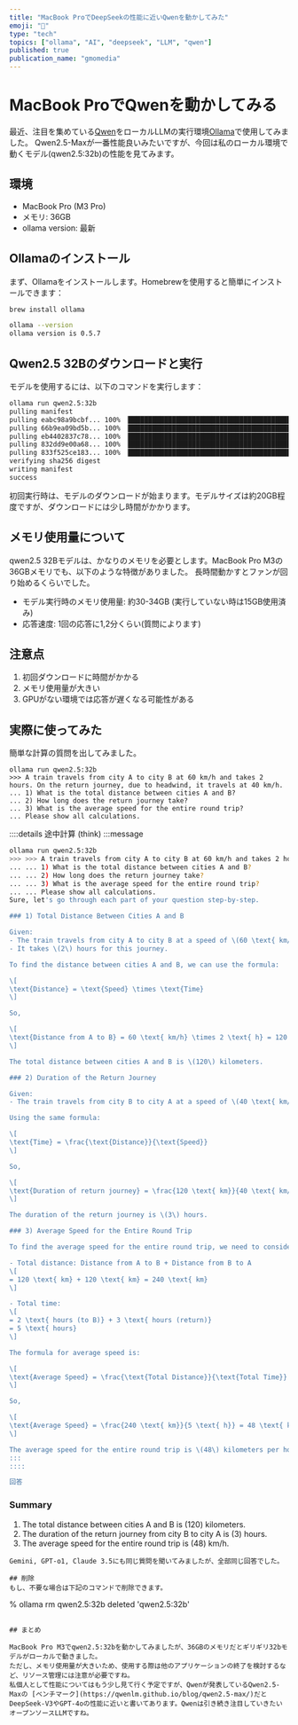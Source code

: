 ```yaml
---
title: "MacBook ProでDeepSeekの性能に近いQwenを動かしてみた"
emoji: "🤖"
type: "tech"
topics: ["ollama", "AI", "deepseek", "LLM", "qwen"]
published: true
publication_name: "gmomedia"
---
```


# MacBook ProでQwenを動かしてみる

最近、注目を集めている[Qwen](https://github.com/QwenLM/Qwen)をローカルLLMの実行環境[Ollama](https://github.com/ollama/ollama)で使用してみました。
Qwen2.5-Maxが一番性能良いみたいですが、今回は私のローカル環境で動くモデル(qwen2.5:32b)の性能を見てみます。

## 環境

- MacBook Pro (M3 Pro)
- メモリ: 36GB
- ollama version: 最新

## Ollamaのインストール

まず、Ollamaをインストールします。Homebrewを使用すると簡単にインストールできます：

```bash
brew install ollama

ollama --version
ollama version is 0.5.7
```

## Qwen2.5 32Bのダウンロードと実行

モデルを使用するには、以下のコマンドを実行します：

```bash
ollama run qwen2.5:32b
pulling manifest 
pulling eabc98a9bcbf... 100% ▕█████████████████████████████████████████████████████████████████████████████████████████████▏  19 GB                         
pulling 66b9ea09bd5b... 100% ▕█████████████████████████████████████████████████████████████████████████████████████████████▏   68 B                         
pulling eb4402837c78... 100% ▕█████████████████████████████████████████████████████████████████████████████████████████████▏ 1.5 KB                         
pulling 832dd9e00a68... 100% ▕█████████████████████████████████████████████████████████████████████████████████████████████▏  11 KB                         
pulling 833f525ce183... 100% ▕█████████████████████████████████████████████████████████████████████████████████████████████▏  488 B                         
verifying sha256 digest 
writing manifest 
success
```

初回実行時は、モデルのダウンロードが始まります。モデルサイズは約20GB程度ですが、ダウンロードには少し時間がかかります。

## メモリ使用量について

qwen2.5 32Bモデルは、かなりのメモリを必要とします。MacBook Pro M3の36GBメモリでも、以下のような特徴がありました。
長時間動かすとファンが回り始めるくらいでした。

- モデル実行時のメモリ使用量: 約30-34GB (実行していない時は15GB使用済み)
- 応答速度: 1回の応答に1,2分くらい(質問によります)

## 注意点

1. 初回ダウンロードに時間がかかる
2. メモリ使用量が大きい
3. GPUがない環境では応答が遅くなる可能性がある

## 実際に使ってみた
簡単な計算の質問を出してみました。
```
ollama run qwen2.5:32b
>>> A train travels from city A to city B at 60 km/h and takes 2 hours. On the return journey, due to headwind, it travels at 40 km/h. 
... 1) What is the total distance between cities A and B?
... 2) How long does the return journey take?
... 3) What is the average speed for the entire round trip?
... Please show all calculations.
```

::::details 途中計算 (think)
:::message

```bash
ollama run qwen2.5:32b
>>> >>> A train travels from city A to city B at 60 km/h and takes 2 hours. On the return journey, due to headwind, it travels at 40 km/h. 
... ... 1) What is the total distance between cities A and B?
... ... 2) How long does the return journey take?
... ... 3) What is the average speed for the entire round trip?
... ... Please show all calculations.
Sure, let's go through each part of your question step-by-step.

### 1) Total Distance Between Cities A and B

Given:
- The train travels from city A to city B at a speed of \(60 \text{ km/h}\).
- It takes \(2\) hours for this journey.

To find the distance between cities A and B, we can use the formula:

\[
\text{Distance} = \text{Speed} \times \text{Time}
\]

So,

\[
\text{Distance from A to B} = 60 \text{ km/h} \times 2 \text{ h} = 120 \text{ km}
\]

The total distance between cities A and B is \(120\) kilometers.

### 2) Duration of the Return Journey

Given:
- The train travels from city B to city A at a speed of \(40 \text{ km/h}\).

Using the same formula:

\[
\text{Time} = \frac{\text{Distance}}{\text{Speed}}
\]

So,

\[
\text{Duration of return journey} = \frac{120 \text{ km}}{40 \text{ km/h}} = 3 \text{ hours}
\]

The duration of the return journey is \(3\) hours.

### 3) Average Speed for the Entire Round Trip

To find the average speed for the entire round trip, we need to consider both the total distance and the total time taken.

- Total distance: Distance from A to B + Distance from B to A
\[
= 120 \text{ km} + 120 \text{ km} = 240 \text{ km}
\]

- Total time:
\[
= 2 \text{ hours (to B)} + 3 \text{ hours (return)}
= 5 \text{ hours}
\]

The formula for average speed is:

\[
\text{Average Speed} = \frac{\text{Total Distance}}{\text{Total Time}}
\]

So,

\[
\text{Average Speed} = \frac{240 \text{ km}}{5 \text{ h}} = 48 \text{ km/h}
\]

The average speed for the entire round trip is \(48\) kilometers per hour.
:::
::::

回答
```
### Summary

1. The total distance between cities A and B is \(120\) kilometers.
2. The duration of the return journey from city B to city A is \(3\) hours.
3. The average speed for the entire round trip is \(48\) km/h.
```
Gemini, GPT-o1, Claude 3.5にも同じ質問を聞いてみましたが、全部同じ回答でした。

## 削除
もし、不要な場合は下記のコマンドで削除できます。
```
% ollama rm qwen2.5:32b
deleted 'qwen2.5:32b'
```

## まとめ

MacBook Pro M3でqwen2.5:32bを動かしてみましたが、36GBのメモリだとギリギリ32bモデルがローカルで動きました。
ただし、メモリ使用量が大きいため、使用する際は他のアプリケーションの終了を検討するなど、リソース管理には注意が必要ですね。
私個人として性能についてはもう少し見て行く予定ですが、Qwenが発表しているQwen2.5-Maxの [ベンチマーク](https://qwenlm.github.io/blog/qwen2.5-max/)だとDeepSeek-V3やGPT-4oの性能に近いと書いてあります。Qwenは引き続き注目していきたいオープンソースLLMですね。

